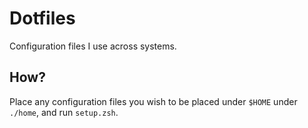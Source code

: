 # Dotfiles
Configuration files I use across systems.

## How?
Place any configuration files you wish to be placed under `$HOME` under `./home`, and run `setup.zsh`.